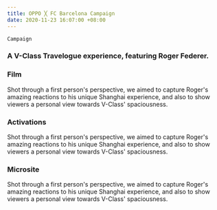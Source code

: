 ```yaml
---
title: OPPO ╳ FC Barcelona Campaign
date: 2020-11-23 16:07:00 +08:00
---
```


`Campaign`

<h3>A V-Class Travelogue experience, featuring Roger Federer.</h3>

<h3>Film</h3>
<p>Shot through a first person's perspective, we aimed to capture Roger's amazing reactions to his unique Shanghai experience, and also to show viewers a personal view towards V-Class' spaciousness.</p>

<h3>Activations</h3>
<p>Shot through a first person's perspective, we aimed to capture Roger's amazing reactions to his unique Shanghai experience, and also to show viewers a personal view towards V-Class' spaciousness.</p>

<h3>Microsite</h3>

<p>Shot through a first person's perspective, we aimed to capture Roger's amazing reactions to his unique Shanghai experience, and also to show viewers a personal view towards V-Class' spaciousness.</p>

<!--<p><video width="100%" preload="metadata" controls="" autostart="0" loop="">
  <source src="https://s3.amazonaws.com/kitmeng.com/img/2019-v-class-roger-federer/01_1.mp4" type="video/mp4">
  Your browser does not support HTML5 video.
</video></p>-->

<div class="whitespace"></div>